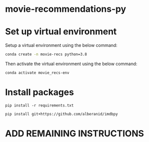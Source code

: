 # movie-recommendations-py



# Set up virtual environment

Setup a virtual environment using the below command:
```sh
conda create -n movie-recs python=3.8

```

Then activate the virtual environment using the below command:

``` 
conda activate movie_recs-env
```



# Install packages

```
pip install -r requirements.txt

pip install git+https://github.com/alberanid/imdbpy

```


# ADD REMAINING INSTRUCTIONS